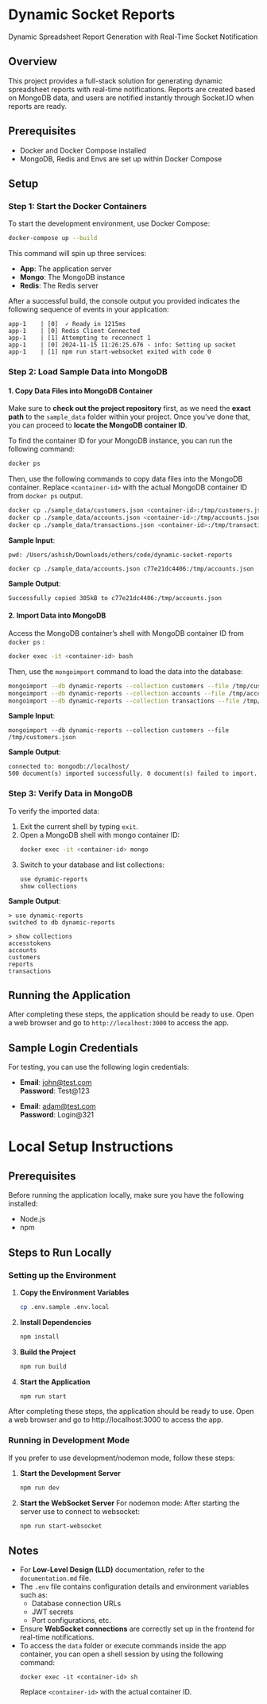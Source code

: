 # Dynamic Socket Reports

Dynamic Spreadsheet Report Generation with Real-Time Socket Notification

## Overview

This project provides a full-stack solution for generating dynamic spreadsheet reports with real-time notifications. Reports are created based on MongoDB data, and users are notified instantly through Socket.IO when reports are ready.

## Prerequisites

- Docker and Docker Compose installed
- MongoDB, Redis and Envs are set up within Docker Compose

## Setup

### Step 1: Start the Docker Containers

To start the development environment, use Docker Compose:
```bash
docker-compose up --build
```

This command will spin up three services:
- **App**: The application server
- **Mongo**: The MongoDB instance
- **Redis**: The Redis server

After a successful build, the console output you provided indicates the following sequence of events in your application:
```
app-1    | [0]  ✓ Ready in 1215ms
app-1    | [0] Redis Client Connected
app-1    | [1] Attempting to reconnect 1
app-1    | [0] 2024-11-15 11:26:25.676 - info: Setting up socket
app-1    | [1] npm run start-websocket exited with code 0
```

### Step 2: Load Sample Data into MongoDB

#### 1. Copy Data Files into MongoDB Container


Make sure to **check out the project repository** first, as we need the **exact path** to the `sample_data` folder within your project. Once you've done that, you can proceed to **locate the MongoDB container ID**. 

To find the container ID for your MongoDB instance, you can run the following command:

```bash
docker ps
```

Then, use the following commands to copy data files into the MongoDB container. Replace `<container-id>` with the actual MongoDB container ID from `docker ps` output.
```bash
docker cp ./sample_data/customers.json <container-id>:/tmp/customers.json
docker cp ./sample_data/accounts.json <container-id>:/tmp/accounts.json
docker cp ./sample_data/transactions.json <container-id>:/tmp/transactions.json
```

**Sample Input**:
```plaintext
pwd: /Users/ashish/Downloads/others/code/dynamic-socket-reports

docker cp ./sample_data/accounts.json c77e21dc4406:/tmp/accounts.json
```

**Sample Output**:
```plaintext
Successfully copied 305kB to c77e21dc4406:/tmp/accounts.json
```

#### 2. Import Data into MongoDB

Access the MongoDB container’s shell with MongoDB container ID from `docker ps` :
```bash
docker exec -it <container-id> bash
```

Then, use the `mongoimport` command to load the data into the database:
```bash
mongoimport --db dynamic-reports --collection customers --file /tmp/customers.json
mongoimport --db dynamic-reports --collection accounts --file /tmp/accounts.json
mongoimport --db dynamic-reports --collection transactions --file /tmp/transactions.json
```

**Sample Input**:
```plaintext
mongoimport --db dynamic-reports --collection customers --file /tmp/customers.json
```

**Sample Output**:
```plaintext
connected to: mongodb://localhost/
500 document(s) imported successfully. 0 document(s) failed to import.
```

### Step 3: Verify Data in MongoDB

To verify the imported data:
1. Exit the current shell by typing `exit`.
2. Open a MongoDB shell with mongo container ID:
   ```bash
   docker exec -it <container-id> mongo
   ```
3. Switch to your database and list collections:
   ```plaintext
   use dynamic-reports
   show collections
   ```

**Sample Output**:
```
> use dynamic-reports
switched to db dynamic-reports

> show collections
accesstokens
accounts
customers
reports
transactions
```

## Running the Application

After completing these steps, the application should be ready to use. Open a web browser and go to `http://localhost:3000` to access the app.

## Sample Login Credentials

For testing, you can use the following login credentials:

- **Email**: john@test.com  
  **Password**: Test@123

- **Email**: adam@test.com  
  **Password**: Login@321

# Local Setup Instructions

## Prerequisites
Before running the application locally, make sure you have the following installed:
- Node.js
- npm

## Steps to Run Locally

### Setting up the Environment

1. **Copy the Environment Variables**
   ```bash
   cp .env.sample .env.local
   ```

2. **Install Dependencies**
   ```bash
   npm install
   ```

3. **Build the Project**
   ```bash
   npm run build
   ```

4. **Start the Application**
   ```bash
   npm run start
   ```

After completing these steps, the application should be ready to use. Open a web browser and go to http://localhost:3000 to access the app.

### Running in Development Mode

If you prefer to use development/nodemon mode, follow these steps:

1. **Start the Development Server**
   ```bash
   npm run dev
   ```

2. **Start the WebSocket Server**
  For nodemon mode: After starting the server use to connect to websocket:
   ```bash
   npm run start-websocket
   ```

## Notes

- For **Low-Level Design (LLD)** documentation, refer to the `documentation.md` file.
- The `.env` file contains configuration details and environment variables such as:
  - Database connection URLs
  - JWT secrets
  - Port configurations, etc.
- Ensure **WebSocket connections** are correctly set up in the frontend for real-time notifications.
- To access the `data` folder or execute commands inside the app container, you can open a shell session by using the following command:
  ```
  docker exec -it <container-id> sh
  ```
  Replace `<container-id>` with the actual container ID.
